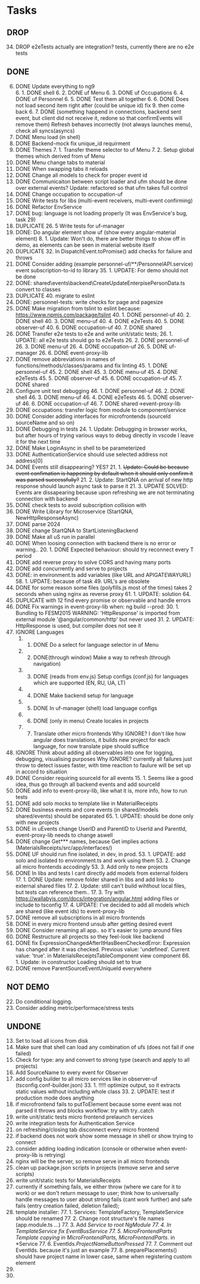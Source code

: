 # Tasks

## DROP
34. DROP e2eTests actually are integration? tests, currently there are no e2e tests

## DONE
6. DONE Update everything to ng9  
    6. 1. DONE shell
    6. 2. DONE uf Menu
    6. 3. DONE uf Occupations
    6. 4. DONE uf Personnel
    6. 5. DONE Test them all together
    6. 6. DONE Does not load second item right after (could be unique id) fix 9. then come back
    6. 7. DONE (something happend in connections, backend sent event, but client did not receive it, redone so that confirmEvents will remove them) Refresh behaves incorrectly (not always launches menu), check all syncs(asyncs)
4. DONE Menu load (in shell)
9. DONE Backend-mock fix unique_id requirment
7. DONE Themes
    7. 1. Transfer theme selector to uf Menu
    7. 2. Setup global themes which derived from uf Menu
10. DONE Menu change tabs to material 
16. DONE When swapping tabs it reloads
18. DONE Change all models to check for proper event id
16. DONE Communicaiton between script loader and ufm should be done over external events? Update: refactored so that ufm takes full control
11. DONE Change occupation to occupation-uf
23. DONE Write tests for libs (multi-event receivers, multi-event confirming)
29. DONE Refactor EnvService 
31. DONE bug: language is not loading properly (It was EnvService's bug, task 29)
19. DUPLICATE 26. 5 Write tests for uf-manager
8. DONE: Do angular element show uf (show every angular-material element)
    8. 1. Update: Won't do, there are better things to show off in demo, as elements can be seen in material website itself
27. DUPLICATE 32. In DispatchEvent.toPromise() add checks for failure and throws
35. DONE Consider adding (example personnel-uf/**/PersonnelAPI.service) event subscription-to-id to library
    35. 1. UPDATE: For demo should not be done
38. DONE: shared\events\backend\CreateUpdateEnterpisePersonData.ts convert to classes
44. DUPLICATE 40. migrate to eslint
43. DONE: personnel-tests: write checks for page and pagesize
40. DONE Make migration from tslint to eslint because: https://www.npmjs.com/package/tslint
    40. 1. DONE personnel-uf
    40. 2. DONE shell
    40. 3. DONE menu-uf
    40. 4. DONE e2eTests
    40. 5. DONE observer-uf
    40. 6. DONE occupation-uf
    40. 7. DONE shared
26. DONE Transfer e2e tests to e2e and write unit/static tests; 
    26. 1. UPDATE: all e2e tests should go to e2eTests
    26. 2. DONE personnel-uf
    26. 3. DONE menu-uf
    26. 4. DONE occupation-uf
    26. 5. DONE uf-manager
    26. 6. DONE event-proxy-lib
45. DONE remove abbreviations in names of functions/methods/classes/params and fix linting 
    45. 1. DONE personnel-uf
    45. 2. DONE shell
    45. 3. DONE menu-uf
    45. 4. DONE e2eTests
    45. 5. DONE observer-uf
    45. 6. DONE occupation-uf
    45. 7. DONE shared
46. Configure unit test debugging
    46. 1. DONE personnel-uf
    46. 2. DONE shell
    46. 3. DONE menu-uf
    46. 4. DONE e2eTests
    46. 5. DONE observer-uf
    46. 6. DONE occupation-uf
    46. 7. DONE shared->event-proxy-lib
42. DONE occupations: transfer logic from module to component/service
39. DONE Consider adding interfaces for microfrontends (sourceId sourceName and so on)
24. DONE Debugging in tests
    24. 1. Update: Debugging in browser works, but after hours of trying various ways to debug directly in vscode I leave it for the next time
54. DONE Make LoginAsync in shell to be parameterized
55. DONE AuthenticationService should use selected address not address[0]
21. DONE Events still disappearing? YES?
    21. 1. ~~Update: Could be because event confimation is happening by default when it should only confirm it was parsed successfully?~~
    21. 2. Update: StartQNA on arrival of new http response should launch async task to parse it
    21. 3. UPDATE SOLVED: Events are dissapearing because upon refreshing we are not terminating connection with backend 
57. DONE check tests to avoid subscription collision with
50. DONE Write Library for Microservice (StartQNA, NewHttpResponseAsync)
51. DONE parse 2024
52. DONE change StartQNA to StartListeningBackend
54. DONE Make all uS run in parallel
20. DONE When loosing connection with backend there is no error or warning..
    20. 1. DONE Expected behaviour: should try reconnect every T period
49. DONE add reverse proxy to solve CORS and having many ports
36. DONE add concurrently and serve to projects
58. DONE: in environment.ts add variables (like URL and APIGATEWAYURL)
    58. 1. UPDATE: because of task 49. URL's are obsolete
60. DONE for some reason some files (polyfills.js most of the times) takes 2 seconds when using nginx as reverse proxy
    61. 1. UPDATE: solution 64.
32. DUPLICATE with 12 find every promise or observable and handle errors
30. DONE Fix warnings in event-proxy-lib when: ng build --prod:
    30. 1. Bundling to FESM2015 WARNING: 'HttpResponse' is imported from external module '@angular/common/http' but never used
    31. 2. UPDATE: HttpResponse is used, but compiler does not see it
1. IGNORE Languages
    1. 1. DONE Do a select for language selector in uf Menu
    1. 2. DONE(through window) Make a way to refresh (through navigation)
    1. 3. DONE (reads from env.js) Setup configs (conf.js) for languages which are supported (EN, RU, UA, LT)
    1. 4. DONE Make backend setup for language 
    1. 5. DONE In uf-manager (shell) load language configs
    1. 6. DONE (only in menu) Create locales in projects
    1. 7. Translate other micro frontends
    Why IGNORE? I don't like how angular does translations, it builds new project for each language, for now translate pipe should suffice
12. IGNORE Think about adding all observables into one for logging, debugging, visualising purposes
    Why IGNORE? currently all failures just throw to detect issues faster, with time reaction to faulure will be set up in accord to situation
15. DONE Consider requiring sourceId for all events
    15. 1. Seems like a good idea, thus go through all backend events and add sourceId
61. DONE add info to event-proxy-lib, like what it is, more info, how to run tests
65. DONE add solo mocks to template like in MaterialReceipts
62. DONE business events and core events (in shared/models shared/events) should be separated
    65. 1. UPDATE: should be done only with new projects
67. DONE in uEvents change UserID and ParentID to UserId and ParentId, event-proxy-lib needs to change aswell
68. DONE change Get*** names, because Get implies actions (MaterialsReceipts/src/app/interfaces/)
53. DONE UF should run fine isolated, in dev, in prod.
    53. 1. UPDATE: add solo and isolated to environment.ts and work using them
    53. 2. Change all micro frontends accodingly
    53. 3. Add only to new projects
17. DONE In libs and tests I cant directly add models from external folders
    17. 1. DONE Update: remove folder shared in libs and add links to external shared files
    17. 2. Update: still can't build wihthout local files, but tests can reference them..
    17. 3. Try with https://wallabyjs.com/docs/integration/angular.html adding files or include to tsconfig
    17. 4. UPDATE: I've decided to add all models which are shared (like event ids) to event-proxy-lib
71. DONE remove all subscriptions in all micro frontends
72. DONE in every micro frontend unsub after getting desired event
75. DONE Consider renaming all app.*.* so it's easier to jump around files
76. DONE Restructure all projects so they feel-look like backend
66. DONE fix ExpressionChangedAfterItHasBeenCheckedError: Expression has changed after it was checked. Previous value: 'undefined'. Current value: 'true'. in MaterialsReceiptsTableComponent view component
    66. 1. Update: in constructor Loading should set to true
73. DONE remove ParentSourceEventUniqueId everywhere

## NOT DEMO
22. Do conditional logging.
41. Consider adding metric/performace/stress tests

## UNDONE
13. Set to load all icons from disk
14. Make sure that shell can load any combination of ufs (does not fail if one failed)
25. Check for type: any and convert to strong type (search and apply to all projects)
28. Add SourceName to every event for Observer
33. add config builder to all micro services like in observer-uf (tsconfig.conf-builder.json)
    33. 1. !!!!! optimize output, so it extracts static values without including whole class
    33. 2. UPDATE: test if production mode does anything
37. if microfrontend fails to putToElement because some event was not parsed it throws and blocks workflow: try with try..catch
47. write unit/static tests micro frontend prelaunch services
48. write integration tests for Authentication Service
56. on refreshing/closing tab disconnect every micro frontend
59. if backend does not work show some message in shell or show trying to connect
63. consider adding loading indication (console or otherwise when event-proxy-lib is retrying)
64. nginx will be the server, so remove serve in all micro frontends
69. clean up package.json scripts in projects (remove serve and serve scripts)
70. write unit/static tests for MaterialsReceipts
74. currently if something fails, we either throw (where we care for it to work) or we don't return message to user; think how to universally handle messages to user about strong fails (cant work further) and safe fails (entry creation failed, deletion failed);
77. template installer:
    77. 1. Services: TemplateFactory, TemplateService should be renamed
    77. 2. Change root structure's file names (app.module.ts ...)
    77. 3. Add *Service to root NgModule
    77. 4. In TemplateService fix EventBusService
    77. 5. MicroFrontendParts Template copying in MicroFrontendParts, MicroFrontendParts.* in *Service
    77. 6. EventIds.$ProjectNameButtonPressed$
    77. 7. Comment out EventIds.<TemplateRead> because it's just an example
    77. 8. preparePlacements() should have project name in lower case, same when registering custom element
78.
79.
